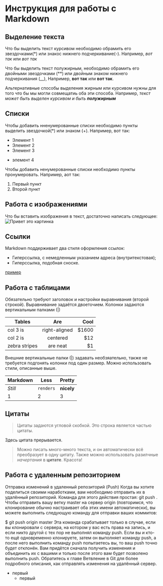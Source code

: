 # Инструкция для работы с Markdown

## Выделение текста

Что бы выделить текст курсивом необходимо обрамить его звездочками(*) или знакос нижнего подчеркивание(-). Например, *вот так* или _вот так_

Что  бы выделить текст полужирным, необходимо обрамить его двойными звездочками (**) или двойным знаком нижнего подчеркивания (__), Например, **вот так** или __вот так__.

Альтернативные способы выделения жирным или курсивом нужны для того что бы мы могли совмещатиь оба эти способа. Например, _текст может быть выделен курсивом и быть **полужирным**_

## Списки

Чтобы добавить нненумерованные списки необходимо пункты выделить звездочкой(*) или знаком (+).
Например, вот так:
* Элемент 1
* Элемент 2
* Элемент 3
+ элемент 4

Чтобы добавить ненумерованные списки необходимо пункты пронумеровать.
Например, аот так:
1. Первый пункт
2. Второй пункт

## Работа с изображениями

Что бы вставить изображения в текст, достаточно написать следующее:
![Привет это картинка](1.jpeg)

## Ссылки
Markdown поддерживает два стиля оформления ссылок:

* Гиперссылка, с немедленным указанием адреса (внутритекстовая);
* Гиперссылка, подобная сноске.

[пример](http://example.com/ "Необязательная подсказка")

## Работа с таблицами

Обязательно требуют заголовок и настройки выравнивания (второй строкой). Выравнивание задаётся двоеточием. Колонки задаются вертикальным палками (|)

| Tables        | Are           | Cool  |
| ------------- |:-------------:| -----:|
| col 3 is      | right-aligned | $1600 |
| col 2 is      | centered      |   $12 |
| zebra stripes | are neat      |    $1 |

Внешние вертикальные палки (|) задавать необзяательно, также не требуется подгонять колонки под один размер. Можно использовать стили, описанные выше.

Markdown | Less | Pretty
--- | --- | ---
*Still* | `renders` | **nicely**
1 | 2 | 3

## Цитаты

> Цитаты задаются угловой скобкой.
> Это строка является частью цитаты.

Здесь цитата прерывается.

> Можно писать много-много текста, и он автоматически всё преобразует в одну цитату. Также можно использовать разилчные *начертания* в **цитате**. Красота!

## Работа с удаленным репозиторием

Отправка изменений в удаленный репозиторий (Push)
Когда вы хотите поделиться своими наработками, вам необходимо отправить их в удалённый репозиторий. Команда для этого действия простая: git push <remote-name> <branch-name>. Чтобы отправить вашу ветку master на сервер origin (повторимся, что клонирование обычно настраивает оба этих имени автоматически), вы можете выполнить следующую команду для отправки ваших коммитов:

$ git push origin master
Эта команда срабатывает только в случае, если вы клонировали с сервера, на котором у вас есть права на запись, и если никто другой с тех пор не выполнял команду push. Если вы и кто-то ещё одновременно клонируете, затем он выполняет команду push, а после него выполнить команду push попытаетесь вы, то ваш push точно будет отклонён. Вам придётся сначала получить изменения и объединить их с вашими и только после этого вам будет позволено выполнить push. Обратитесь к главе Ветвление в Git для более подробного описания, как отправлять изменения на удалённый сервер.

* первый
  * первый

